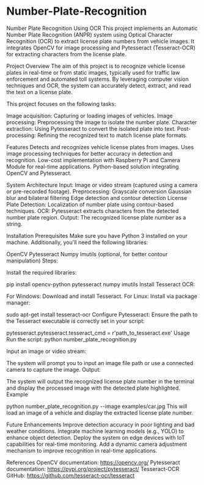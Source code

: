 # Number-Plate-Recognition
Number Plate Recognition Using OCR
This project implements an Automatic Number Plate Recognition (ANPR) system using Optical Character Recognition (OCR) to extract license plate numbers from vehicle images. It integrates OpenCV for image processing and Pytesseract (Tesseract-OCR) for extracting characters from the license plate.

Project Overview
The aim of this project is to recognize vehicle license plates in real-time or from static images, typically used for traffic law enforcement and automated toll systems. By leveraging computer vision techniques and OCR, the system can accurately detect, extract, and read the text on a license plate.

This project focuses on the following tasks:

Image acquisition: Capturing or loading images of vehicles.
Image processing: Preprocessing the image to isolate the number plate.
Character extraction: Using Pytesseract to convert the isolated plate into text.
Post-processing: Refining the recognized text to match license plate formats.

Features
Detects and recognizes vehicle license plates from images.
Uses image processing techniques for better accuracy in detection and recognition.
Low-cost implementation with Raspberry Pi and Camera Module for real-time applications.
Python-based solution integrating OpenCV and Pytesseract.

System Architecture
Input: Image or video stream (captured using a camera or pre-recorded footage).
Preprocessing:
Grayscale conversion
Gaussian blur and bilateral filtering
Edge detection and contour detection
License Plate Detection: Localization of number plate using contour-based techniques.
OCR: Pytesseract extracts characters from the detected number plate region.
Output: The recognized license plate number as a string.

Installation
Prerequisites
Make sure you have Python 3 installed on your machine. Additionally, you'll need the following libraries:

OpenCV
Pytesseract
Numpy
Imutils (optional, for better contour manipulation)
Steps:

Install the required libraries:

pip install opencv-python pytesseract numpy imutils
Install Tesseract OCR:

For Windows: Download and install Tesseract.
For Linux: Install via package manager:

sudo apt-get install tesseract-ocr
Configure Pytesseract: Ensure the path to the Tesseract executable is correctly set in your script:


pytesseract.pytesseract.tesseract_cmd = r'path_to_tesseract.exe'
Usage
Run the script:
python number_plate_recognition.py

Input an image or video stream:

The system will prompt you to input an image file path or use a connected camera to capture the image.
Output:

The system will output the recognized license plate number in the terminal and display the processed image with the detected plate highlighted.
Example


python number_plate_recognition.py --image examples/car.jpg
This will load an image of a vehicle and display the extracted license plate number.

Future Enhancements
Improve detection accuracy in poor lighting and bad weather conditions.
Integrate machine learning models (e.g., YOLO) to enhance object detection.
Deploy the system on edge devices with IoT capabilities for real-time monitoring.
Add a dynamic camera adjustment mechanism to improve recognition in real-time applications.

References
OpenCV documentation: https://opencv.org/
Pytesseract documentation: https://pypi.org/project/pytesseract/
Tesseract-OCR GitHub: https://github.com/tesseract-ocr/tesseract
